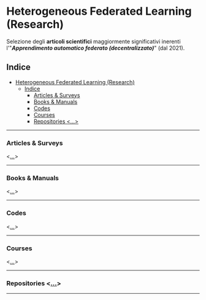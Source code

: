 # Heterogeneous Federated Learning (Research)
Selezione degli **articoli scientifici** maggiormente significativi inerenti l'"_**Apprendimento automatico federato (decentralizzato)**_" (dal 2021).
 
## Indice
- [Heterogeneous Federated Learning (Research)](#heterogeneous-federated-learning-research)
  - [Indice](#indice)
    - [Articles \& Surveys](#articles--surveys)
    - [Books \& Manuals](#books--manuals)
    - [Codes](#codes)
    - [Courses](#courses)
    - [Repositories   \<...\>](#repositories---)

 

-------------


### Articles & Surveys   
<[...](Articles-&-Surveys/Articles_info.md "Articles & Surveys")>   

-------------

### Books & Manuals   
<[...](Repositories/Repositories_info.md "Repositories")>       

-------------     

### Codes   
<[...](Repositories/Repositories_info.md "Repositories")>   

-------------

### Courses   
<[...](Repositories/Repositories_info.md "Repositories")>  

-------------    

### Repositories   <[...](Repositories/Repositories_info.md "Repositories")>      


-------------------       

